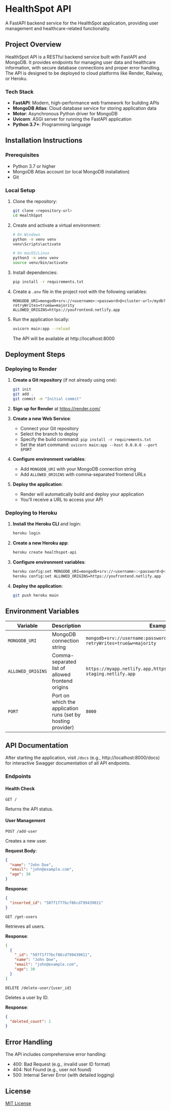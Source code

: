 # HealthSpot API

A FastAPI backend service for the HealthSpot application, providing user management and healthcare-related functionality.

## Project Overview

HealthSpot API is a RESTful backend service built with FastAPI and MongoDB. It provides endpoints for managing user data and healthcare information, with secure database connections and proper error handling. The API is designed to be deployed to cloud platforms like Render, Railway, or Heroku.

### Tech Stack

- **FastAPI**: Modern, high-performance web framework for building APIs
- **MongoDB Atlas**: Cloud database service for storing application data
- **Motor**: Asynchronous Python driver for MongoDB
- **Uvicorn**: ASGI server for running the FastAPI application
- **Python 3.7+**: Programming language

## Installation Instructions

### Prerequisites

- Python 3.7 or higher
- MongoDB Atlas account (or local MongoDB installation)
- Git

### Local Setup

1. Clone the repository:
   ```bash
   git clone <repository-url>
   cd HealthSpot
   ```

2. Create and activate a virtual environment:
   ```bash
   # On Windows
   python -m venv venv
   venv\Scripts\activate

   # On macOS/Linux
   python3 -m venv venv
   source venv/bin/activate
   ```

3. Install dependencies:
   ```bash
   pip install -r requirements.txt
   ```

4. Create a `.env` file in the project root with the following variables:
   ```
   MONGODB_URI=mongodb+srv://<username>:<password>@<cluster-url>/mydb?retryWrites=true&w=majority
   ALLOWED_ORIGINS=https://youfrontend.netlify.app
   ```

5. Run the application locally:
   ```bash
   uvicorn main:app --reload
   ```

   The API will be available at http://localhost:8000

## Deployment Steps

### Deploying to Render

1. **Create a Git repository** (if not already using one):
   ```bash
   git init
   git add .
   git commit -m "Initial commit"
   ```

2. **Sign up for Render** at https://render.com/

3. **Create a new Web Service**:
   - Connect your Git repository
   - Select the branch to deploy
   - Specify the build command: `pip install -r requirements.txt`
   - Set the start command: `uvicorn main:app --host 0.0.0.0 --port $PORT`

4. **Configure environment variables**:
   - Add `MONGODB_URI` with your MongoDB connection string
   - Add `ALLOWED_ORIGINS` with comma-separated frontend URLs

5. **Deploy the application**:
   - Render will automatically build and deploy your application
   - You'll receive a URL to access your API

### Deploying to Heroku

1. **Install the Heroku CLI** and login:
   ```bash
   heroku login
   ```

2. **Create a new Heroku app**:
   ```bash
   heroku create healthspot-api
   ```

3. **Configure environment variables**:
   ```bash
   heroku config:set MONGODB_URI=mongodb+srv://<username>:<password>@<cluster-url>/mydb?retryWrites=true&w=majority
   heroku config:set ALLOWED_ORIGINS=https://youfrontend.netlify.app
   ```

4. **Deploy the application**:
   ```bash
   git push heroku main
   ```

## Environment Variables

| Variable | Description | Example |
|----------|-------------|---------|
| `MONGODB_URI` | MongoDB connection string | `mongodb+srv://username:password@cluster.mongodb.net/mydb?retryWrites=true&w=majority` |
| `ALLOWED_ORIGINS` | Comma-separated list of allowed frontend origins | `https://myapp.netlify.app,https://myapp-staging.netlify.app` |
| `PORT` | Port on which the application runs (set by hosting provider) | `8000` |

## API Documentation

After starting the application, visit `/docs` (e.g., http://localhost:8000/docs) for interactive Swagger documentation of all API endpoints.

### Endpoints

#### Health Check
```
GET /
```
Returns the API status.

#### User Management

```
POST /add-user
```
Creates a new user.

**Request Body**:
```json
{
  "name": "John Doe",
  "email": "john@example.com",
  "age": 30
}
```

**Response**:
```json
{
  "inserted_id": "507f1f77bcf86cd799439011"
}
```

```
GET /get-users
```
Retrieves all users.

**Response**:
```json
[
  {
    "_id": "507f1f77bcf86cd799439011",
    "name": "John Doe",
    "email": "john@example.com",
    "age": 30
  }
]
```

```
DELETE /delete-user/{user_id}
```
Deletes a user by ID.

**Response**:
```json
{
  "deleted_count": 1
}
```

## Error Handling

The API includes comprehensive error handling:
- 400: Bad Request (e.g., invalid user ID format)
- 404: Not Found (e.g., user not found)
- 500: Internal Server Error (with detailed logging)

## License

[MIT License](LICENSE)

